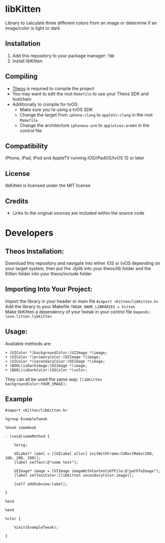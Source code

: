 # libKitten
Library to calculate three different colors from an image or determine if an image/color is light or dark

## Installation
1. Add this repository to your package manager: `TBD`
2. Install libKitten

## Compiling
  - [Theos](https://theos.dev/) is required to compile the project
  - You may want to edit the root `Makefile` to use your Theos SDK and toolchain
  - Additionally to compile for tvOS:
    - Make sure you're using a tvOS SDK
    - Change the target from `iphone:clang` to `appletv:clang` in the root `Makefile`
    - Change the architecture `iphoneos-arm` to `appletvos-arm64` in the control file

## Compatibility
iPhone, iPad, iPod and AppleTV running iOS/iPadOS/tvOS 12 or later

## License
libKitten is licensed under the MIT license

## Credits
  - Links to the original sources are included within the source code

# Developers

## Theos Installation:
Download this repository and navigate into either iOS or tvOS depending on your target system, then put the .dylib into your theos/lib folder and the Kitten folder into your theos/include folder

## Importing Into Your Project:
Import the library in your header or main file `#import <Kitten/libKitten.h>`<br>
Add the library to your Makefile `TWEAK_NAME_LIBRARIES = kitten`<br>
Make libKitten a dependency of your tweak in your control file `Depends: love.litten.libkitten`<br>

## Usage:
Available methods are:

```objc
+ (UIColor *)backgroundColor:(UIImage *)image;
+ (UIColor *)primaryColor:(UIImage *)image;
+ (UIColor *)secondaryColor:(UIImage *)image;
+ (BOOL)isDarkImage:(UIImage *)image;
+ (BOOL)isDarkColor:(UIColor *)color;
```

They can all be used the same way: `[libKitten backgroundColor:YOUR_IMAGE];`

## Example

```objc
#import <Kitten/libKitten.h>

%group ExampleTweak

%hook someHook

- (void)someMethod {

 	%orig;

 	UILabel* label = [[UILabel alloc] initWithFrame:CGRectMake(200, 200, 200, 200)];
	[label setText:@"some text"];
	
	UIImage* image = [UIImage imageWithContentsOfFile:@"pathToImage"];
 	[label setTextColor:[libKitten secondaryColor:image]];
	
	[self addSubview:label];

}

%end

%end

%ctor {

 	%init(ExampleTweak);

}
```
